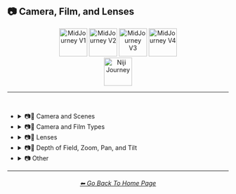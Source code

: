 <h2>📷 Camera, Film, and Lenses</h2>

<div align="center">

[<img src="https://github.com/willwulfken/MidJourney-Styles-and-Keywords-Reference/blob/main/Images/Repo_Parts/WEBP/Buttons/Version_Buttons/button_version_V1_active.webp?raw=true" alt="MidJourney V1" height="64" />](https://github.com/willwulfken/MidJourney-Styles-and-Keywords-Reference/blob/main/Pages/MJ_V1/Style_Pages/Sphere/Camera.md)
[<img src="https://github.com/willwulfken/MidJourney-Styles-and-Keywords-Reference/blob/main/Images/Repo_Parts/WEBP/Buttons/Version_Buttons/button_version_V2_inactive.webp?raw=true" alt="MidJourney V2" height="64" />](https://github.com/willwulfken/MidJourney-Styles-and-Keywords-Reference/blob/main/Pages/MJ_V2/Style_Pages/Sphere/Camera.md)
[<img src="https://github.com/willwulfken/MidJourney-Styles-and-Keywords-Reference/blob/main/Images/Repo_Parts/WEBP/Buttons/Version_Buttons/button_version_V3_inactive.webp?raw=true" alt="MidJourney V3" height="64" />](https://github.com/willwulfken/MidJourney-Styles-and-Keywords-Reference/blob/main/Pages/MJ_V3/Style_Pages/Sphere/Camera.md)
[<img src="https://github.com/willwulfken/MidJourney-Styles-and-Keywords-Reference/blob/main/Images/Repo_Parts/WEBP/Buttons/Version_Buttons/button_version_V4_inactive.webp?raw=true" alt="MidJourney V4" height="64" />](https://github.com/willwulfken/MidJourney-Styles-and-Keywords-Reference/blob/main/Pages/Midjourney_Beta_Features/MJ_V4_Alpha/Style_Pages/Camera.md)
<br>
[<img src="https://github.com/willwulfken/MidJourney-Styles-and-Keywords-Reference/blob/main/Images/Repo_Parts/WEBP/Buttons/Version_Buttons/button_version_niji_inactive_full.webp?raw=true" alt="Niji Journey" height="64" />](https://github.com/willwulfken/MidJourney-Styles-and-Keywords-Reference/blob/main/Pages/Niji_Journey/Style_Pages/Camera.md)
</div>

<hr>
<br>


- <details><summary>📷🌇 Camera and Scenes</summary><p><div align="center">

	| Photography | Filmic | Cinematic |
	| :-: | :-: | :-: |
	| <img src="https://github.com/willwulfken/MidJourney-Styles-and-Keywords-Reference/blob/main/Images/MJ_V1/Midjourney_Styles_(sphere)/sphere_Photography.png?raw=true" width="256" /> | <img src="https://github.com/willwulfken/MidJourney-Styles-and-Keywords-Reference/blob/main/Images/MJ_V1/Midjourney_Styles_(sphere)/sphere_Filmic.png?raw=true" width="256" /> | <img src="https://github.com/willwulfken/MidJourney-Styles-and-Keywords-Reference/blob/main/Images/MJ_V1/Midjourney_Styles_(sphere)/sphere_Cinematic.png?raw=true" width="256" /> | 
	
	<br>

	| Color Grading | Bokeh |
	| :-: | :-: |
	| <img src="https://github.com/willwulfken/MidJourney-Styles-and-Keywords-Reference/blob/main/Images/MJ_V1/Midjourney_Styles_(sphere)/sphere_Color_Grading.png?raw=true" width="256" /> | <img src="https://github.com/willwulfken/MidJourney-Styles-and-Keywords-Reference/blob/main/Images/MJ_V1/Midjourney_Styles_(sphere)/sphere_Bokeh.png?raw=true" width="256" /> |

	</div></p></details>


- <details><summary>📷🌇 Camera and Film Types</summary><p><div align="center">

	| Night Vision |
	| :-: |
	| <img src="https://github.com/willwulfken/MidJourney-Styles-and-Keywords-Reference/blob/main/Images/MJ_V1/Midjourney_Styles_(sphere)/sphere_Night_Vision.png?raw=true" width="256" /> |
	
	<br>
	
	| Hyperspectral Imaging | Multispectral Imaging |
	| :-: | :-: |
	| <img src="https://github.com/willwulfken/MidJourney-Styles-and-Keywords-Reference/blob/main/Images/MJ_V1/Midjourney_Styles_(sphere)/sphere_Hyperspectral_Imaging.png?raw=true" width="256" /> | <img src="https://github.com/willwulfken/MidJourney-Styles-and-Keywords-Reference/blob/main/Images/MJ_V1/Midjourney_Styles_(sphere)/sphere_Multispectral_Imaging.png?raw=true" width="256" /> |
	
	<br>
	
	| Polaroid |
	| :-: |
	| <img src="https://github.com/willwulfken/MidJourney-Styles-and-Keywords-Reference/blob/main/Images/MJ_V1/Midjourney_Styles_(sphere)/sphere_Polaroid.png?raw=true" width="256" /> |

	</div></p></details>


- <details><summary>📷🔭 Lenses</summary><p><div align="center">

	| Macro |
	| :-: |
	| <img src="https://github.com/willwulfken/MidJourney-Styles-and-Keywords-Reference/blob/main/Images/MJ_V1/Midjourney_Styles_(sphere)/sphere_Macro.png?raw=true" width="256" /> |
	
	<br>
	
	| Microscopic | Super-Resolution Microscopy |
	| :-: | :-: |
	| <img src="https://github.com/willwulfken/MidJourney-Styles-and-Keywords-Reference/blob/main/Images/MJ_V1/Midjourney_Styles_(sphere)/sphere_Microscopic.png?raw=true" width="256" /> | <img src="https://github.com/willwulfken/MidJourney-Styles-and-Keywords-Reference/blob/main/Images/MJ_V1/Midjourney_Styles_(sphere)/sphere_Super-Resolution_Microscopy.png?raw=true" width="256" /> |
	

	</div></p></details>


- <details><summary>📷🔎 Depth of Field, Zoom, Pan, and Tilt</summary><p><div align="center">
	
	| Depth of Field | DOF |
	| :-: | :-: |
	| <img src="https://github.com/willwulfken/MidJourney-Styles-and-Keywords-Reference/blob/main/Images/MJ_V1/Midjourney_Styles_(sphere)/sphere_Depth_of_Field.png?raw=true" width="256" /> | <img src="https://github.com/willwulfken/MidJourney-Styles-and-Keywords-Reference/blob/main/Images/MJ_V1/Midjourney_Styles_(sphere)/sphere_DOF.png?raw=true" width="256" /> |
	
	<br>
	
	| Dolly Zoom |
	| :-: |
	| <img src="https://github.com/willwulfken/MidJourney-Styles-and-Keywords-Reference/blob/main/Images/MJ_V1/Midjourney_Styles_(sphere)/sphere_Dolly_Zoom.png?raw=true" width="256" /> |

	</div></p></details>


- <details><summary>📷 Other</summary><p><div align="center">

	| Lens Flare | Vignette |
	| :-: | :-: |
	| <img src="https://github.com/willwulfken/MidJourney-Styles-and-Keywords-Reference/blob/main/Images/MJ_V1/Midjourney_Styles_(sphere)/sphere_Lens_Flare.png?raw=true" width="256" /> | <img src="https://github.com/willwulfken/MidJourney-Styles-and-Keywords-Reference/blob/main/Images/MJ_V1/Midjourney_Styles_(sphere)/sphere_Vignette.png?raw=true" width="256" /> |

	</div></p></details>

<hr><!--------------->
<div align="center">
<h6><a href="https://github.com/willwulfken/MidJourney-Styles-and-Keywords-Reference/blob/main/README.md">⬅ Go Back To Home Page</a></h6>
</div>